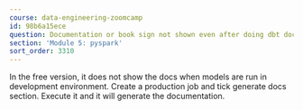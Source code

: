 ```yaml
---
course: data-engineering-zoomcamp
id: 98b6a15ece
question: Documentation or book sign not shown even after doing dbt docs generate.
section: 'Module 5: pyspark'
sort_order: 3310
---
```


In the free version, it does not show the docs when models are run in development environment. Create a production job and tick generate docs section. Execute it and it will generate the documentation.


